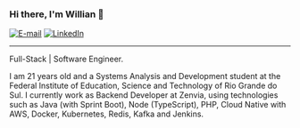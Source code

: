 ### Hi there, I'm Willian 👋
[![E-mail](https://img.shields.io/badge/williangoix@gmail.com-F5F5F5?style=flat&logo=Mail.Ru&logoColor=blue)](mailto:williangoix@gmail.com)
[![LinkedIn](https://img.shields.io/badge/willian--gois-F5F5F5?style=flat&logo=Linkedin&logoColor=blue)](https://linkedin.com/in/willian-gois)

---
Full-Stack | Software Engineer.

I am 21 years old and a Systems Analysis and Development student at the Federal Institute of Education, Science and Technology of Rio Grande do Sul. 
I currently work as Backend Developer at Zenvia, using technologies such as Java (with Sprint Boot), Node (TypeScript), PHP, Cloud Native with AWS, Docker, Kubernetes, Redis, Kafka and Jenkins.
